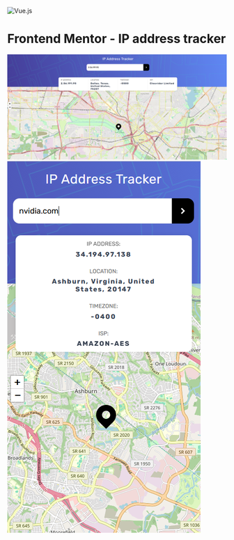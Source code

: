 ![Vue.js](https://img.shields.io/badge/-VUE-282c34?style=for-the-badge&logo=vue.js&logoColor=42b883)

# Frontend Mentor - IP address tracker

![demo1](images/1.png)
![demo1](images/2.png)